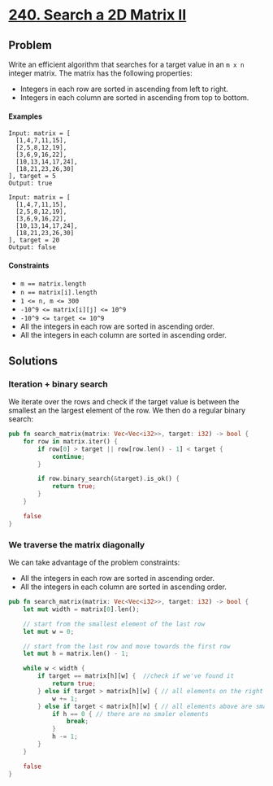 # [240. Search a 2D Matrix II](https://leetcode.com/problems/search-a-2d-matrix-ii/)

## Problem

Write an efficient algorithm that searches for a target value in an `m x n`
integer matrix. The matrix has the following properties:

* Integers in each row are sorted in ascending from left to right.
* Integers in each column are sorted in ascending from top to bottom.

#### Examples

```text
Input: matrix = [
  [1,4,7,11,15],
  [2,5,8,12,19],
  [3,6,9,16,22],
  [10,13,14,17,24],
  [18,21,23,26,30]
], target = 5
Output: true
```

```text
Input: matrix = [
  [1,4,7,11,15],
  [2,5,8,12,19],
  [3,6,9,16,22],
  [10,13,14,17,24],
  [18,21,23,26,30]
], target = 20
Output: false
```

#### Constraints

* `m == matrix.length`
* `n == matrix[i].length`
* `1 <= n, m <= 300`
* `-10^9 <= matrix[i][j] <= 10^9`
* `-10^9 <= target <= 10^9`
* All the integers in each row are sorted in ascending order.
* All the integers in each column are sorted in ascending order.

## Solutions

### Iteration + binary search

We iterate over the rows and check if the target value is between the smallest
an the largest element of the row. We then do a regular binary search:

```rust
pub fn search_matrix(matrix: Vec<Vec<i32>>, target: i32) -> bool {
    for row in matrix.iter() {
        if row[0] > target || row[row.len() - 1] < target {
            continue;
        }

        if row.binary_search(&target).is_ok() {
            return true;
        }
    }

    false
}
```

### We traverse the matrix diagonally

We can take advantage of the problem constraints:

* All the integers in each row are sorted in ascending order.
* All the integers in each column are sorted in ascending order.

```rust
pub fn search_matrix(matrix: Vec<Vec<i32>>, target: i32) -> bool {
    let mut width = matrix[0].len();

    // start from the smallest element of the last row
    let mut w = 0;

    // start from the last row and move towards the first row
    let mut h = matrix.len() - 1;

    while w < width {
        if target == matrix[h][w] {  //check if we've found it
            return true;
        } else if target > matrix[h][w] { // all elements on the right are larger
            w += 1;
        } else if target < matrix[h][w] { // all elements above are smaller
            if h == 0 { // there are no smaler elements
                break;
            }
            h -= 1;
        }
    }

    false
}
```